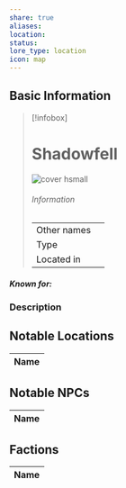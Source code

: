 ```yaml
---
share: true
aliases: 
location: 
status: 
lore_type: location
icon: map
---
```

## Basic Information
> [!infobox]
> # Shadowfell
> ![cover hsmall](insertimage.png)
> ###### Information
> |   |  |
> | ---- | ---- |
> | Other names | |
> | Type | 
> | Located in | |
##### Known for:
### Description
## Notable Locations
| Name |
| ---- |

## Notable NPCs
| Name |
| ---- |

## Factions
| Name |
| ---- |
